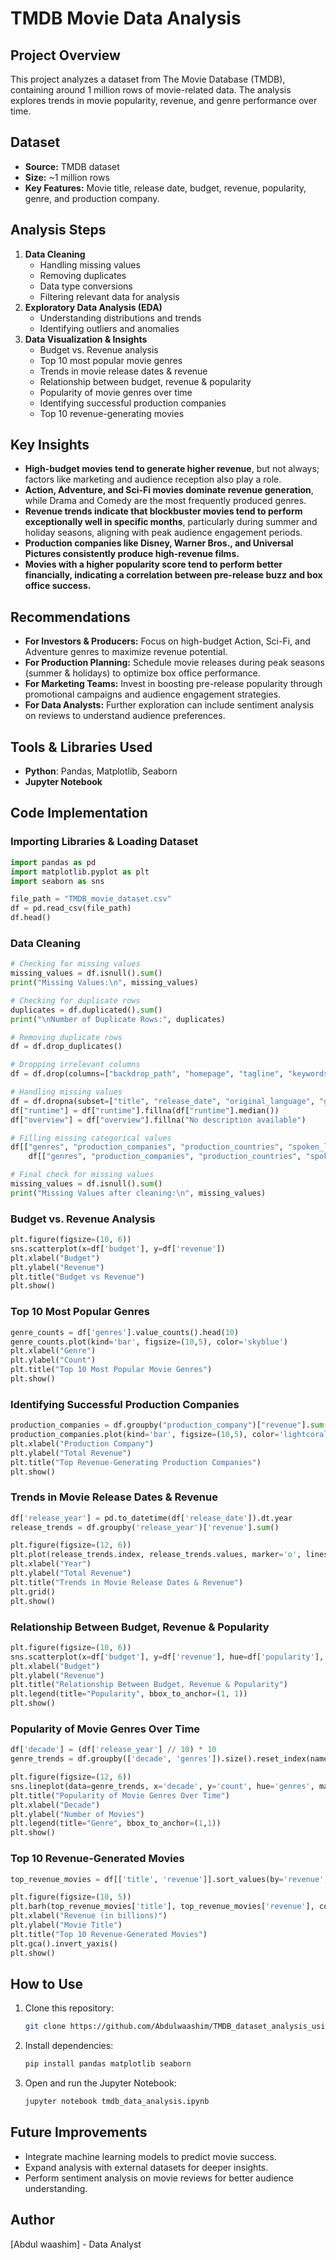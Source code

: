 # TMDB Movie Data Analysis

## Project Overview
This project analyzes a dataset from The Movie Database (TMDB), containing around 1 million rows of movie-related data. The analysis explores trends in movie popularity, revenue, and genre performance over time.

## Dataset
- **Source:** TMDB dataset
- **Size:** ~1 million rows
- **Key Features:** Movie title, release date, budget, revenue, popularity, genre, and production company.

## Analysis Steps
1. **Data Cleaning**
   - Handling missing values
   - Removing duplicates
   - Data type conversions
   - Filtering relevant data for analysis
2. **Exploratory Data Analysis (EDA)**
   - Understanding distributions and trends
   - Identifying outliers and anomalies
3. **Data Visualization & Insights**
   - Budget vs. Revenue analysis
   - Top 10 most popular movie genres
   - Trends in movie release dates & revenue
   - Relationship between budget, revenue & popularity
   - Popularity of movie genres over time
   - Identifying successful production companies
   - Top 10 revenue-generating movies

## Key Insights
- **High-budget movies tend to generate higher revenue**, but not always; factors like marketing and audience reception also play a role.
- **Action, Adventure, and Sci-Fi movies dominate revenue generation**, while Drama and Comedy are the most frequently produced genres.
- **Revenue trends indicate that blockbuster movies tend to perform exceptionally well in specific months**, particularly during summer and holiday seasons, aligning with peak audience engagement periods.
- **Production companies like Disney, Warner Bros., and Universal Pictures consistently produce high-revenue films.**
- **Movies with a higher popularity score tend to perform better financially, indicating a correlation between pre-release buzz and box office success.**

## Recommendations
- **For Investors & Producers:** Focus on high-budget Action, Sci-Fi, and Adventure genres to maximize revenue potential.
- **For Production Planning:** Schedule movie releases during peak seasons (summer & holidays) to optimize box office performance.
- **For Marketing Teams:** Invest in boosting pre-release popularity through promotional campaigns and audience engagement strategies.
- **For Data Analysts:** Further exploration can include sentiment analysis on reviews to understand audience preferences.

## Tools & Libraries Used
- **Python**: Pandas, Matplotlib, Seaborn
- **Jupyter Notebook**

## Code Implementation
### Importing Libraries & Loading Dataset
```python
import pandas as pd
import matplotlib.pyplot as plt
import seaborn as sns

file_path = "TMDB_movie_dataset.csv"
df = pd.read_csv(file_path)
df.head()
```
### Data Cleaning
```python
# Checking for missing values
missing_values = df.isnull().sum()
print("Missing Values:\n", missing_values)

# Checking for duplicate rows
duplicates = df.duplicated().sum()
print("\nNumber of Duplicate Rows:", duplicates)

# Removing duplicate rows
df = df.drop_duplicates()

# Dropping irrelevant columns
df = df.drop(columns=["backdrop_path", "homepage", "tagline", "keywords"])

# Handling missing values
df = df.dropna(subset=["title", "release_date", "original_language", "genres"])
df["runtime"] = df["runtime"].fillna(df["runtime"].median())
df["overview"] = df["overview"].fillna("No description available")

# Filling missing categorical values
df[["genres", "production_companies", "production_countries", "spoken_languages"]] = \
    df[["genres", "production_companies", "production_countries", "spoken_languages"]].fillna("Unknown")

# Final check for missing values
missing_values = df.isnull().sum()
print("Missing Values after cleaning:\n", missing_values)
```
### Budget vs. Revenue Analysis
```python
plt.figure(figsize=(10, 6))
sns.scatterplot(x=df['budget'], y=df['revenue'])
plt.xlabel("Budget")
plt.ylabel("Revenue")
plt.title("Budget vs Revenue")
plt.show()
```
### Top 10 Most Popular Genres
```python
genre_counts = df['genres'].value_counts().head(10)
genre_counts.plot(kind='bar', figsize=(10,5), color='skyblue')
plt.xlabel("Genre")
plt.ylabel("Count")
plt.title("Top 10 Most Popular Movie Genres")
plt.show()
```
### Identifying Successful Production Companies
```python
production_companies = df.groupby("production_company")["revenue"].sum().sort_values(ascending=False).head(10)
production_companies.plot(kind='bar', figsize=(10,5), color='lightcoral')
plt.xlabel("Production Company")
plt.ylabel("Total Revenue")
plt.title("Top Revenue-Generating Production Companies")
plt.show()
```
### Trends in Movie Release Dates & Revenue
```python
df['release_year'] = pd.to_datetime(df['release_date']).dt.year
release_trends = df.groupby('release_year')['revenue'].sum()

plt.figure(figsize=(12, 6))
plt.plot(release_trends.index, release_trends.values, marker='o', linestyle='-', color='b')
plt.xlabel("Year")
plt.ylabel("Total Revenue")
plt.title("Trends in Movie Release Dates & Revenue")
plt.grid()
plt.show()
```
### Relationship Between Budget, Revenue & Popularity
```python
plt.figure(figsize=(10, 6))
sns.scatterplot(x=df['budget'], y=df['revenue'], hue=df['popularity'], size=df['popularity'], sizes=(20, 200), palette='viridis')
plt.xlabel("Budget")
plt.ylabel("Revenue")
plt.title("Relationship Between Budget, Revenue & Popularity")
plt.legend(title="Popularity", bbox_to_anchor=(1, 1))
plt.show()
```
### Popularity of Movie Genres Over Time
```python
df['decade'] = (df['release_year'] // 10) * 10
genre_trends = df.groupby(['decade', 'genres']).size().reset_index(name='count')

plt.figure(figsize=(12, 6))
sns.lineplot(data=genre_trends, x='decade', y='count', hue='genres', marker="o")
plt.title("Popularity of Movie Genres Over Time")
plt.xlabel("Decade")
plt.ylabel("Number of Movies")
plt.legend(title="Genre", bbox_to_anchor=(1,1))
plt.show()
```
### Top 10 Revenue-Generated Movies
```python
top_revenue_movies = df[['title', 'revenue']].sort_values(by='revenue', ascending=False).head(10)

plt.figure(figsize=(10, 5))
plt.barh(top_revenue_movies['title'], top_revenue_movies['revenue'], color='skyblue')
plt.xlabel("Revenue (in billions)")
plt.ylabel("Movie Title")
plt.title("Top 10 Revenue-Generated Movies")
plt.gca().invert_yaxis()
plt.show()
```

## How to Use
1. Clone this repository:
   ```sh
   git clone https://github.com/Abdulwaashim/TMDB_dataset_analysis_using_Python
   ```
2. Install dependencies:
   ```sh
   pip install pandas matplotlib seaborn
   ```
3. Open and run the Jupyter Notebook:
   ```sh
   jupyter notebook tmdb_data_analysis.ipynb
   ```

## Future Improvements
- Integrate machine learning models to predict movie success.
- Expand analysis with external datasets for deeper insights.
- Perform sentiment analysis on movie reviews for better audience understanding.

## Author
[Abdul waashim] - Data Analyst
